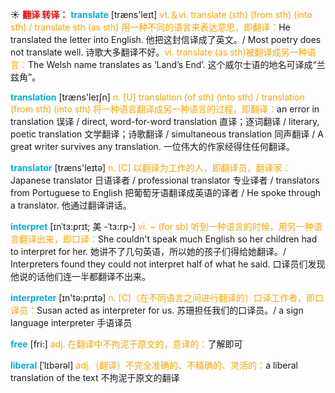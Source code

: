 ☀ <font color="red">**翻译 转译：**</font>
<font color="sky blue">**translate**</font> [træns'leɪt] 
<font color="orange">vt.＆vi. translate (sth) (from sth) (into sth) / translate sth (as sth) 用一种不同的语言来表达意思，即翻译：</font>He translated the letter into English. 他把这封信译成了英文。/ Most poetry does not translate well. 诗歌大多翻译不好。<font color="orange">vi. translate (as sth)被翻译成另一种语言：</font>The Welsh name translates as ‘Land’s End’. 这个威尔士语的地名可译成“兰兹角”。

<font color="sky blue">**translation**</font> [træns'leɪʃn] 
<font color="orange">n. [U] translation (of sth) (into sth) / translation (from sth) (into sth) 将一种语言翻译成另一种语言的过程，即翻译：</font>an error in translation 误译 / direct, word-for-word translation 直译；逐词翻译 / literary, poetic translation 文学翻译；诗歌翻译 / simultaneous translation 同声翻译 / A great writer survives any translation. 一位伟大的作家经得住任何翻译。

<font color="sky blue">**translator**</font> [træns'leɪtə] 
<font color="orange">n. [C] 以翻译为工作的人，即翻译员，翻译家：</font>Japanese translator 日语译者 / professional translator 专业译者 / translators from Portuguese to English 把葡萄牙语翻译成英语的译者 / He spoke through a translator. 他通过翻译讲话。
           
<font color="sky blue">**interpret**</font> [ɪnˈtɜ:prɪt; 美 -ˈtɜ:rp-]
<font color="orange">vi. ~ (for sb) 听到一种语言的时候，用另一种语言翻译出来，即口译：</font>She couldn't speak much English so her children had to interpret for her. 她讲不了几句英语，所以她的孩子们得给她翻译。/ Interpreters found they could not interpret half of what he said. 口译员们发现他说的话他们连一半都翻译不出来。

<font color="sky blue">**interpreter**</font> [ɪn'tə:prɪtə] 
<font color="orange">n. [C]（在不同语言之间进行翻译的）口译工作者，即口译员：</font>Susan acted as interpreter for us. 苏珊担任我们的口译员。/ a sign language interpreter 手语译员

<font color="sky blue">**free**</font> [fri:] 
<font color="orange">adj. 在翻译中不拘泥于原文的，意译的：</font>了解即可
           
<font color="sky blue">**liberal**</font> [ˈlɪbərəl]
<font color="orange">adj.（翻译）不完全准确的、不精确的、灵活的：</font>a liberal translation of the text 不拘泥于原文的翻译